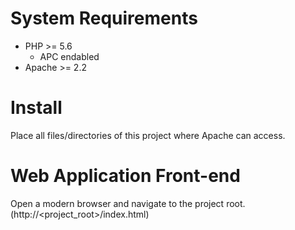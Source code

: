 # System Requirements
* PHP >= 5.6 &nbsp;
	* APC endabled
* Apache >= 2.2

# Install
Place all files/directories of this project where Apache can access.

# Web Application Front-end
Open a modern browser and navigate to the project root. (http://&lt;project_root&gt;/index.html)


